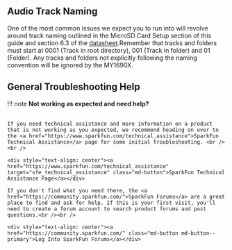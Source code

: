 ## Audio Track Naming

One of the most common issues we expect you to run into will revolve around track naming outlined in the MicroSD Card Setup section of this guide and section 6.3 of the [datasheet](./assets/component_documentation/MY1690X‑16S%20MP3%20Decoder%20IC%20User%20Manual.pdf).Remember that tracks and folders must start at 0001 (Track in root directory), 001 (Track in folder) and 01 (Folder). Any tracks and folders not explicitly following the naming convention will be ignored by the MY1690X.

## General Troubleshooting Help

!!! note
    <span class="glyphicon glyphicon-question-sign" aria-hidden="true"></span>
        <strong> Not working as expected and need help? </strong> <br /><br />

    If you need technical assistance and more information on a product that is not working as you expected, we recommend heading on over to the <a href="https://www.sparkfun.com/technical_assistance">SparkFun Technical Assistance</a> page for some initial troubleshooting. <br /><br />

    <div style="text-align: center"><a href="https://www.sparkfun.com/technical_assistance" target="sfe_technical_assistance" class="md-button">SparkFun Technical Assistance Page</a></div>

    If you don't find what you need there, the <a href="https://community.sparkfun.com/">SparkFun Forums</a> are a great place to find and ask for help. If this is your first visit, you'll need to create a forum account to search product forums and post questions.<br /><br />

    <div style="text-align: center"><a href="https://community.sparkfun.com/" class="md-button md-button--primary">Log Into SparkFun Forums</a></div>